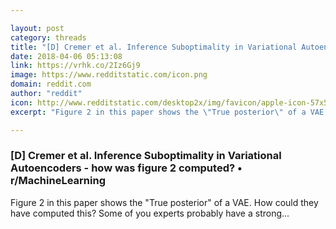 ```yaml
---

layout: post
category: threads
title: "[D] Cremer et al. Inference Suboptimality in Variational Autoencoders - how was figure 2 computed?"
date: 2018-04-06 05:13:08
link: https://vrhk.co/2Iz6Gj9
image: https://www.redditstatic.com/icon.png
domain: reddit.com
author: "reddit"
icon: http://www.redditstatic.com/desktop2x/img/favicon/apple-icon-57x57.png
excerpt: "Figure 2 in this paper shows the \"True posterior\" of a VAE. How could they have computed this? Some of you experts probably have a strong..."

---
```


### [D] Cremer et al. Inference Suboptimality in Variational Autoencoders - how was figure 2 computed? • r/MachineLearning

Figure 2 in this paper shows the "True posterior" of a VAE. How could they have computed this? Some of you experts probably have a strong...